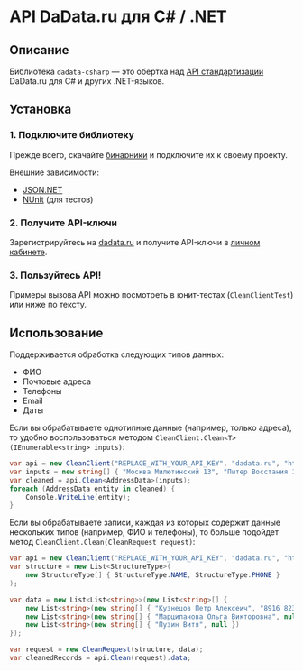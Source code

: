 API DaData.ru для C# / .NET
====================

Описание
---------------

Библиотека `dadata-csharp` — это обертка над [API стандартизации](https://dadata.ru/api/clean/) DaData.ru для C# и других .NET-языков.

Установка
---------

### 1. Подключите библиотеку

Прежде всего, скачайте [бинарники](https://github.com/hflabs/dadata-csharp/releases/tag/v1.0) и подключите их к своему проекту.

Внешние зависимости:

- [JSON.NET](http://james.newtonking.com/json)
- [NUnit](http://www.nunit.org/) (для тестов)


### 2. Получите API-ключи

Зарегистрируйтесь на [dadata.ru](https://dadata.ru) и получите API-ключи в [личном кабинете](https://dadata.ru/profile/#info).

### 3. Пользуйтесь API!

Примеры вызова API можно посмотреть в юнит-тестах (`CleanClientTest`) или ниже по тексту.

Использование
---------

Поддерживается обработка следующих типов данных:

- ФИО
- Почтовые адреса
- Телефоны
- Email
- Даты

Если вы обрабатываете однотипные данные (например, только адреса), то удобно воспользоваться методом `CleanClient.Clean<T>(IEnumerable<string> inputs)`:

```csharp
var api = new CleanClient("REPLACE_WITH_YOUR_API_KEY", "dadata.ru", "https");
var inputs = new string[] { "Москва Милютинский 13", "Питер Восстания 1" };
var cleaned = api.Clean<AddressData>(inputs);
foreach (AddressData entity in cleaned) {
    Console.WriteLine(entity);
}
```

Если вы обрабатываете записи, каждая из которых содержит данные нескольких типов (например, ФИО и телефоны), то больше подойдет метод `CleanClient.Clean(CleanRequest request)`:

```csharp
var api = new CleanClient("REPLACE_WITH_YOUR_API_KEY", "dadata.ru", "https");
var structure = new List<StructureType>(
    new StructureType[] { StructureType.NAME, StructureType.PHONE }
);

var data = new List<List<string>>(new List<string>[] {
    new List<string>(new string[] { "Кузнецов Петр Алексеич", "8916 82345.34" }),
    new List<string>(new string[] { "Марципанова Ольга Викторовна", null }),
    new List<string>(new string[] { "Пузин Витя", null })
});

var request = new CleanRequest(structure, data);
var cleanedRecords = api.Clean(request).data;
```
